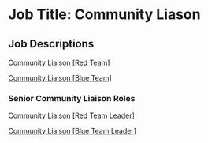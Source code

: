 # **Job Title**: Community Liason

## Job Descriptions

[Community Liaison [Red Team]](/Community-Liaison-Red.md)

[Community Liaison [Blue Team]](/Community-Liaison-Blue.md)

### Senior Community Liaison Roles

[Community Liaison [Red Team Leader]](/Community-Liaison-Red-Leader.md)

[Community Liaison [Blue Team Leader]](/Community-Liaison-Blue-Leader.md)
